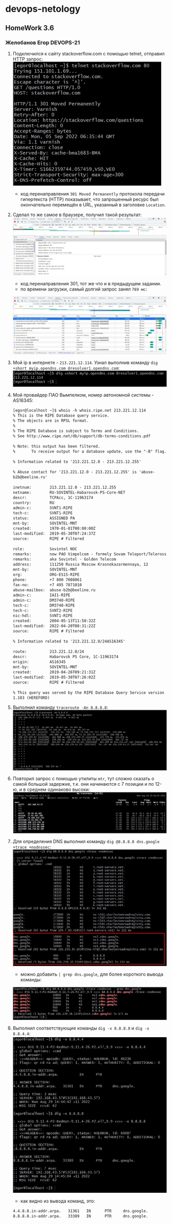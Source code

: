 # devops-netology

## HomeWork 3.6
### Желобанов Егор DEVOPS-21

1. Подключился к сайту stackoverflow.com с помощью telnet, отправил HTTP запрос:
    ![](pics/3.6/telnet_stackoverflow.jpg)
    * код перенаправления `301 Moved Permanently` протокола передачи гипертекста (HTTP) показывает, что запрошенный ресурс был окончательно перемещён в URL, указанный в заголовке `Location`.
2. Сделал то же самое в браузере, получил такой результат:
    ![](pics/3.6/301_redirect.jpg)
    * код перенаправления 301, тот же что и в предыдущем задании.
    * по времени загрузки, самый долгий запрос занял `769 мс`:
   
    ![](pics/3.6/769_ms_request.jpg)
3. Мой ip в интернете - `213.221.12.114`. Узнал выполнив команду `dig +short myip.opendns.com @resolver1.opendns.com`:
    ![](pics/3.6/dig_my_ip.jpg)
4. Мой провайдер ПАО Вымпелком, номер автономной системы - AS16345:
    ```shell
    [egor@localhost ~]$ whois -h whois.ripe.net 213.221.12.114
    % This is the RIPE Database query service.
    % The objects are in RPSL format.
    %
    % The RIPE Database is subject to Terms and Conditions.
    % See http://www.ripe.net/db/support/db-terms-conditions.pdf
    
    % Note: this output has been filtered.
    %       To receive output for a database update, use the "-B" flag.
    
    % Information related to '213.221.12.0 - 213.221.12.255'
    
    % Abuse contact for '213.221.12.0 - 213.221.12.255' is 'abuse-b2b@beeline.ru'
    
    inetnum:        213.221.12.0 - 213.221.12.255
    netname:        RU-SOVINTEL-Habarovsk-PS-Core-NET
    descr:          TCPAcc, 1C-11963174
    country:        RU
    admin-c:        SVNT1-RIPE
    tech-c:         SVNT1-RIPE
    status:         ASSIGNED PA
    mnt-by:         SOVINTEL-MNT
    created:        1970-01-01T00:00:00Z
    last-modified:  2019-05-30T07:24:37Z
    source:         RIPE # Filtered
    
    role:           Sovintel NOC
    remarks:        now PAO Vimpelcom - formely Sovam Teleport/Teleross
    remarks:        aka Sovintel - Golden Telecom
    address:        111250 Russia Moscow Krasnokazarmennaya, 12
    mnt-by:         SOVINTEL-MNT
    org:            ORG-ES15-RIPE
    phone:          +7 800 7008061
    fax-no:         +7 495 7871010
    abuse-mailbox:  abuse-b2b@beeline.ru
    admin-c:        IAI1-RIPE
    admin-c:        DM3740-RIPE
    tech-c:         DM3740-RIPE
    tech-c:         SVNT2-RIPE
    nic-hdl:        SVNT1-RIPE
    created:        2004-05-13T11:50:32Z
    last-modified:  2022-04-20T08:31:22Z
    source:         RIPE # Filtered
    
    % Information related to '213.221.12.0/24AS16345'
    
    route:          213.221.12.0/24
    descr:          Habarovsk PS Core, 1C-11963174
    origin:         AS16345
    mnt-by:         SOVINTEL-MNT
    created:        2019-04-26T09:21:31Z
    last-modified:  2019-05-30T07:26:02Z
    source:         RIPE # Filtered
    
    % This query was served by the RIPE Database Query Service version 1.103 (HEREFORD)
    ```
5. Выполнил команду `traceroute -An 8.8.8.8`:
    ![](pics/3.6/traceroute.jpg)
6. Повторил запрос с помощью утилиты `mtr`, тут сложно сказать о самой большой задержке, т.к. они начинаются с 7 позиции и по 12-ю, и в среднем одинаково высоки:
    ![](pics/3.6/mtr.jpg)
7. Для определения DNS выполнил команду `dig @8.8.8.8 dns.google +trace +nodnssec`:
    ![](pics/3.6/google_dns.jpg)
    * можно добавить `| grep dns.google`, для более короткого вывода команды:

   ![](pics/3.6/google_dns_grep.jpg)
8. Выполнил соответствующие команды `dig -x 8.8.8.8` и `dig -x 8.8.4.4`:
   ![](pics/3.6/google_ptr.jpg)
    * как видно из вывода команд, это:
   
    ```shell
    4.4.8.8.in-addr.arpa.   31361   IN      PTR     dns.google.
    8.8.8.8.in-addr.arpa.   33389   IN      PTR     dns.google.
    ```
   
